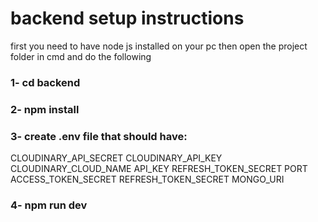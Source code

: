 # backend setup instructions

first you need to have node js installed on your pc then open the project folder in cmd and do the following

### 1- cd backend

### 2- npm install

### 3- create .env file that should have:

CLOUDINARY_API_SECRET
CLOUDINARY_API_KEY
CLOUDINARY_CLOUD_NAME
API_KEY
REFRESH_TOKEN_SECRET
PORT
ACCESS_TOKEN_SECRET
REFRESH_TOKEN_SECRET
MONGO_URI

### 4- npm run dev
